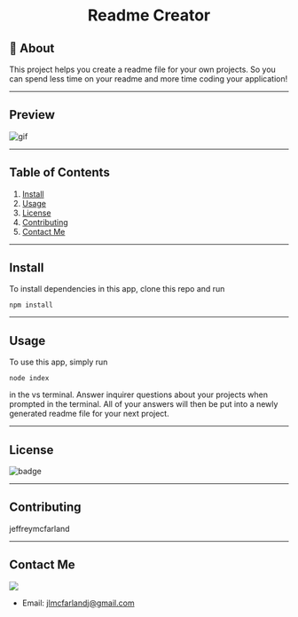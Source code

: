 
# <div align="center">Readme Creator</div>

## 📝 About

This project helps you create a readme file for your own projects. So you can spend less time on your readme and more time coding your application!

***
## Preview
![gif](assets/readme_gif.gif)

***
## Table of Contents
1. [Install](#install)
2. [Usage](#usage)
3. [License](#license)
4. [Contributing](#contributing)
5. [Contact Me](#contact-me)

***
## Install

To install dependencies in this app, clone this repo and run 
```
npm install
```

***
## Usage

To use this app, simply run
```
node index
```
in the vs terminal. 
Answer inquirer questions about your projects when prompted in the terminal. All of your answers will then be put into a newly generated readme file for your next project.

***
## License

![badge](https://img.shields.io/badge/License-MIT-success)

***
## Contributing

jeffreymcfarland

***
## Contact Me    

<kbd><img src="https://avatars1.githubusercontent.com/u/59814218?v=4" /></kbd> 
* Email: <jlmcfarlandj@gmail.com>
